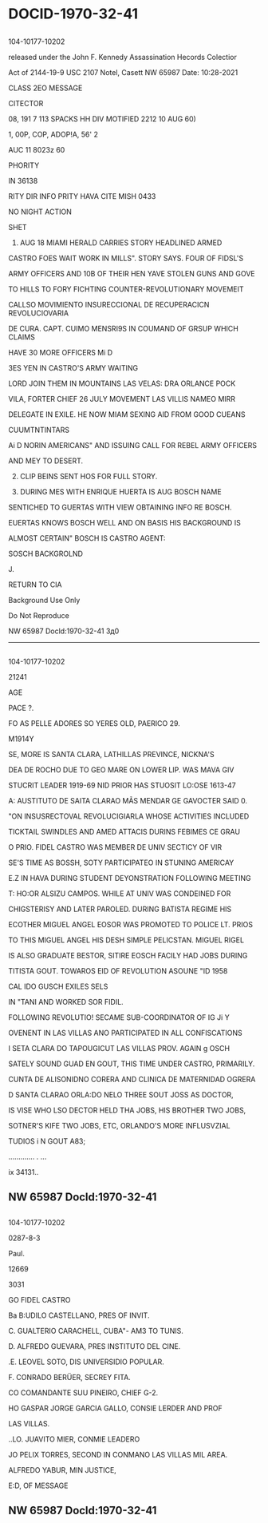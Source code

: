 # DOCID-1970-32-41

##
104-10177-10202

released under the John F. Kennedy Assassination Hecords Colectior

Act of 2144-19-9 USC 2107 Notel, Casett NW 65987 Date: 10:28-2021

CLASS 2EO MESSAGE

CITECTOR

08, 191 7 113 SPACKS HH DIV MOTIFIED 2212 10 AUG 60)

1, 00P, COP, ADOP!A, 56' 2

AUC 11 8023z 60

PHORITY

IN 36138

RITY DIR INFO PRITY HAVA CITE MISH 0433

NO NIGHT ACTION

SHET

1. AUG 18 MIAMI HERALD CARRIES STORY HEADLINED ARMED

CASTRO FOES WAIT WORK IN MILLS". STORY SAYS. FOUR OF FIDSL'S

ARMY OFFICERS AND 10B OF THEIR HEN YAVE STOLEN GUNS AND GOVE

TO HILLS TO FORY FICHTING COUNTER-REVOLUTIONARY MOVEMEIT

CALLSO MOVIMIENTO INSURECCIONAL DE RECUPERACICN REVOLUCIOVARIA

DE CURA. CAPT. CUIMO MENSRI9S IN COUMAND OF GRSUP WHICH CLAIMS

HAVE 30 MORE OFFICERS Mi D

3ES YEN IN CASTRO'S ARMY WAITING

LORD JOIN THEM IN MOUNTAINS LAS VELAS: DRA ORLANCE POCK

VILA, FORTER CHIEF 26 JULY MOVEMENT LAS VILLIS NAMEO MIRR

DELEGATE IN EXILE. HE NOW MIAM SEXING AID FROM GOOD CUEANS

CUUMTNTINTARS

Ai D NORIN AMERICANS" AND ISSUING CALL FOR REBEL ARMY OFFICERS

AND MEY TO DESERT.

2. CLIP BEINS SENT HOS FOR FULL STORY.

3. DURING MES WITH ENRIQUE HUERTA IS AUG BOSCH NAME

SENTICHED TO GUERTAS WITH VIEW OBTAINING INFO RE BOSCH.

EUERTAS KNOWS BOSCH WELL AND ON BASIS HIS BACKGROUND IS

ALMOST CERTAIN" BOSCH IS CASTRO AGENT:

SOSCH BACKGROLND

J.

RETURN TO CIA

Background Use Only

Do Not Reproduce

NW 65987 Docld:1970-32-41
3д0

---

##
104-10177-10202

21241

AGE

PACE ?.

FO AS PELLE ADORES SO YERES OLD, PAERICO 29.

M1914Y

SE, MORE IS SANTA CLARA, LATHILLAS PREVINCE, NICKNA'S

DEA DE ROCHO DUE TO GEO MARE ON LOWER LIP. WAS MAVA GIV

STUCRIT LEADER 1919-69 NID PRIOR HAS STUOSIT LO:OSE 1613-47

A: AUSTITUTO DE SAITA CLARAO MÃS MENDAR GE GAVOCTER SAID 0.

"ON INSUSRECTOVAL REVOLUCIGIARLA WHOSE ACTIVITIES INCLUDED

TICKTAIL SWINDLES AND AMED ATTACIS DURINS FEBIMES CE GRAU

O PRIO. FIDEL CASTRO WAS MEMBER DE UNIV SECTICY OF VIR

SE'S TIME AS BOSSH, SOTY PARTICIPATEO IN STUNING AMERICAY

E.Z IN HAVA DURING STUDENT DEYONSTRATION FOLLOWING MEETING

T: HO:OR ALSIZU CAMPOS. WHILE AT UNIV WAS CONDEINED FOR

CHIGSTERISY AND LATER PAROLED. DURING BATISTA REGIME HIS

ECOTHER MIGUEL ANGEL EOSOR WAS PROMOTED TO POLICE LT. PRIOS

TO THIS MIGUEL ANGEL HIS DESH SIMPLE PELICSTAN. MIGUEL RIGEL

IS ALSO GRADUATE BESTOR, SITIRE EOSCH FACILY HAD JOBS DURING

TITISTA GOUT. TOWAROS EID OF REVOLUTION ASOUNE "ID 1958

CAL IDO GUSCH EXILES SELS

IN "TANI AND WORKED SOR FIDIL.

FOLLOWING REVOLUTIO! SECAME SUB-COORDINATOR OF IG Ji Y

OVENENT IN LAS VILLAS ANO PARTICIPATED IN ALL CONFISCATIONS

I SETA CLARA DO TAPOUGICUT LAS VILLAS PROV. AGAIN g OSCH

SATELY SOUND GUAD EN GOUT, THIS TIME UNDER CASTRO, PRIMARILY.

CUNTA DE ALISONIDNO CORERA AND CLINICA DE MATERNIDAD OGRERA

D SANTA CLARAO ORLA:DO NELO THREE SOUT JOSS AS DOCTOR,

IS VISE WHO LSO DECTOR HELD THA JOBS, HIS BROTHER TWO JOBS,

SOTNER'S KIFE TWO JOBS, ETC, ORLANDO'S MORE INFLUSVZIAL

TUDIOS i N GOUT A83;

............. . ...

ix 34131..

NW 65987 Docld:1970-32-41
---

##
104-10177-10202

0287-8-3

Paul.

12669

3031

GO FIDEL CASTRO

Ba B:UDILO CASTELLANO, PRES OF INVIT.

C. GUALTERIO CARACHELL, CUBA"- AM3 TO TUNIS.

D. ALFREDO GUEVARA, PRES INSTITUTO DEL CINE.

.E. LEOVEL SOTO, DIS UNIVERSIDIO POPULAR.

F. CONRADO BERÜER, SECREY FITA.

CO COMANDANTE SUU PINEIRO, CHIEF G-2.

HO GASPAR JORGE GARCIA GALLO, CONSIE LERDER AND PROF

LAS VILLAS.

..LO. JUAVITO MIER, CONMIE LEADERO

JO PELIX TORRES, SECOND IN CONMANO LAS VILLAS MIL AREA.

ALFREDO YABUR, MIN JUSTICE,

E:D, OF MESSAGE

NW 65987 Docld:1970-32-41
---


